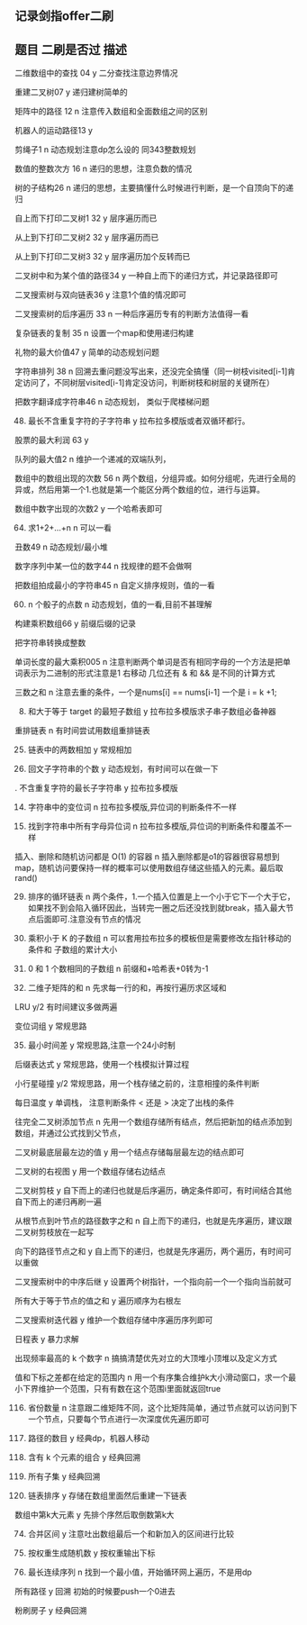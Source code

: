 ## 记录剑指offer二刷

## 题目                                 二刷是否过            描述
  
二维数组中的查找 04                       y                 二分查找注意边界情况

重建二叉树07                               y                     递归建树简单的

矩阵中的路径 12                           n                   注意传入数组和全面数组之间的区别

机器人的运动路径13                             y                 

剪绳子1                                  n                      动态规划注意dp怎么设的  同343整数规划

数值的整数次方 16                            n                    递归的思想，注意负数的情况                   

树的子结构26                              n                      递归的思想，主要搞懂什么时候进行判断，是一个自顶向下的递归

自上而下打印二叉树1 32                      y                      层序遍历而已

从上到下打印二叉树2 32                     y                          层序遍历而已

从上到下打印二叉树3 32                    y                        层序遍历加个反转而已
  
二叉树中和为某个值的路径34                  y                        一种自上而下的递归方式，并记录路径即可

二叉搜索树与双向链表36                      y                        注意1个值的情况即可     

二叉搜索树的后序遍历 33                    n                         一种后序遍历专有的判断方法值得一看

复杂链表的复制 35                          n                         设置一个map和使用递归构建

礼物的最大价值47                            y                          简单的动态规划问题

字符串排列 38                               n                          回溯去重问题没写出来，还没完全搞懂（同一树枝visited[i-1]肯定访问了，不同树层visited[i-1]肯定没访问，判断树枝和树层的关键所在）

把数字翻译成字符串46                        n                          动态规划， 类似于爬楼梯问题

48. 最长不含重复字符的子字符串                y                           拉布拉多模版或者双循环都行。

股票的最大利润 63                          y                            

队列的最大值2                              n                                 维护一个递减的双端队列，

数组中的数组出现的次数 56                    n                                  两个数组，分组异或。如何分组呢，先进行全局的异或，然后用第一个1.也就是第一个能区分两个数组的位，进行与运算。

数组中数字出现的次数2                       y                                    一个哈希表即可

64. 求1+2+…+n                              n                                  可以一看

丑数49                                      n                                  动态规划/最小堆

数字序列中某一位的数字44                        n                                  找规律的题不会做啊

把数组拍成最小的字符串45                      n                                    自定义排序规则，值的一看

60. n 个骰子的点数                           n                                    动态规划，值的一看,目前不甚理解

构建乘积数组66                               y                                     前缀后缀的记录  

把字符串转换成整数  

单词长度的最大乘积005                       n                                    注意判断两个单词是否有相同字母的一个方法是把单词表示为二进制的形式注意是1 右移动 几位还有 & 和 && 是不同的计算方式


三数之和                                     n                                  注意去重的条件，一个是nums[i] == nums[i-1] 一个是 i =  k  +1;

008. 和大于等于 target 的最短子数组          y                                     拉布拉多模版求子串子数组必备神器

   
重排链表                                    n                                    有时间尝试用数组重排链表

025. 链表中的两数相加                          y                                    常规相加

20. 回文子字符串的个数                        y                                    动态规划，有时间可以在做一下
     
. 不含重复字符的最长子字符串                    y                                      拉布拉多模版
  
 014. 字符串中的变位词                          n                                    拉布拉多模版,异位词的判断条件不一样

438. 找到字符串中所有字母异位词                  n                                        拉布拉多模版,异位词的判断条件和覆盖不一样
      
插入、删除和随机访问都是 O(1) 的容器            n                                        插入删除都是o1的容器很容易想到map，随机访问要保持一样的概率可以使用数组存储这些插入的元素。最后取rand()

029. 排序的循环链表                          n                                        两个条件，1.一个插入位置是上一个小于它下一个大于它，如果找不到会陷入循环因此，当转完一圈之后还没找到就break，插入最大节点后面即可.注意没有节点的情况
    
009. 乘积小于 K 的子数组                      n                                          可以套用拉布拉多的模板但是需要修改左指针移动的条件和   子数组的累计大小

011. 0 和 1 个数相同的子数组                  n                                        前缀和+哈希表+0转为-1


013. 二维子矩阵的和                          n                                        先求每一行的和，再按行遍历求区域和

LRU                                       y/2                                      有时间建议多做两遍  

变位词组                                    y                                          常规思路


035. 最小时间差                          y                                              常规思路,注意一个24小时制

后缀表达式                                y                                           常规思路，使用一个栈模拟计算过程

小行星碰撞                              y/2                                            常规思路，用一个栈存储之前的，注意相撞的条件判断

每日温度                                 y                                            单调栈， 注意判断条件 < 还是 > 决定了出栈的条件

往完全二叉树添加节点                       n                                            先用一个数组存储所有结点，然后把新加的结点添加到数组，并通过公式找到父节点，

二叉树最底层最左边的值                    y                                               用一个结点存储每层最左边的结点即可

二叉树的右视图                          y                                                用一个数组存储右边结点

二叉树剪枝                             y                                                  自下而上的递归也就是后序遍历，确定条件即可，有时间结合其他自下而上的递归再刷一遍

  
从根节点到叶节点的路径数字之和            n                                                  自上而下的递归，也就是先序遍历，建议跟二叉树剪枝放在一起写

向下的路径节点之和                    y                                                     自上而下的递归，也就是先序遍历，两个遍历，有时间可以重做

 二叉搜索树中的中序后继                y                                                     设置两个树指针，一个指向前一个一个指向当前就可

 所有大于等于节点的值之和              y                                                      遍历顺序为右根左

二叉搜索树迭代器                    y                                                          维护一个数组存储中序遍历序列即可

日程表                            y                                                            暴力求解

出现频率最高的 k 个数字              n                                                            搞搞清楚优先对立的大顶堆小顶堆以及定义方式


值和下标之差都在给定的范围内         n                                                            用一个有序集合维护k大小滑动窗口，求一个最小下界维护一个范围，只有有数在这个范围i里面就返回true

116. 省份数量                    n                                                            注意跟二维矩阵不同，这个比矩阵简单，通过节点就可以访问到下一个节点，只要每个节点进行一次深度优先遍历即可

098. 路径的数目                  y                                                              经典dp，机器人移动
  
080. 含有 k 个元素的组合          y                                                              经典回溯

79. 所有子集                  y                                                                  经典回溯

077. 链表排序                y                                                                  存储在数组里面然后重建一下链表

数组中第k大元素                y                                                                    先排个序然后取倒数第k大

074. 合并区间              y                                                                    注意吐出数组最后一个和新加入的区间进行比较
  
071. 按权重生成随机数         y                                                                  按权重输出下标

119. 最长连续序列            n                                                                      找到一个最小值，开始循环网上遍历，不是用dp

所有路径                      y                                                                        回溯  初始的时候要push一个0进去

粉刷房子                       y                                                                    经典回溯
